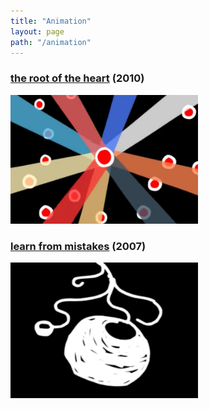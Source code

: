 ```yaml
---
title: "Animation"
layout: page
path: "/animation"
---
```


### [the root of the heart](https://youtu.be/FfrmH4q2A3o) (2010)
<img src="roth.png" width="300">

### [learn from mistakes](https://youtu.be/gk1kRG-pw_M) (2007)
<img src="lfm.png" width="300">
